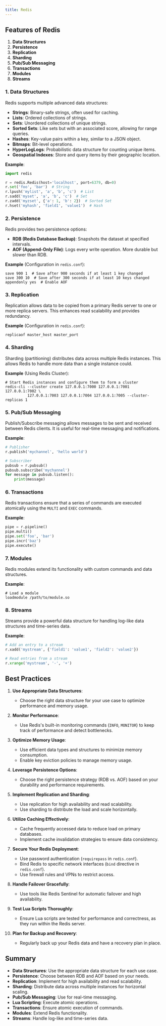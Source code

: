 ```yaml
---
title: Redis
---
```


## Features of Redis

1. **Data Structures**
2. **Persistence**
3. **Replication**
4. **Sharding**
5. **Pub/Sub Messaging**
6. **Transactions**
7. **Modules**
8. **Streams**

### 1. Data Structures

Redis supports multiple advanced data structures:

- **Strings**: Binary-safe strings, often used for caching.
- **Lists**: Ordered collections of strings.
- **Sets**: Unordered collections of unique strings.
- **Sorted Sets**: Like sets but with an associated score, allowing for range queries.
- **Hashes**: Key-value pairs within a key, similar to a JSON object.
- **Bitmaps**: Bit-level operations.
- **HyperLogLogs**: Probabilistic data structure for counting unique items.
- **Geospatial Indexes**: Store and query items by their geographic location.

**Example**:

```python
import redis

r = redis.Redis(host='localhost', port=6379, db=0)
r.set('foo', 'bar')  # String
r.lpush('mylist', 'a', 'b', 'c')  # List
r.sadd('myset', 'a', 'b', 'c')  # Set
r.zadd('myzset', {'a': 1, 'b': 2})  # Sorted Set
r.hset('myhash', 'field1', 'value1')  # Hash
```

### 2. Persistence

Redis provides two persistence options:

- **RDB (Redis Database Backup)**: Snapshots the dataset at specified intervals.
- **AOF (Append-Only File)**: Logs every write operation. More durable but slower than RDB.

**Example** (Configuration in `redis.conf`):

```plaintext
save 900 1  # Save after 900 seconds if at least 1 key changed
save 300 10  # Save after 300 seconds if at least 10 keys changed
appendonly yes  # Enable AOF
```

### 3. Replication

Replication allows data to be copied from a primary Redis server to one or more replica servers. This enhances read scalability and provides redundancy.

**Example** (Configuration in `redis.conf`):

```plaintext
replicaof master_host master_port
```

### 4. Sharding

Sharding (partitioning) distributes data across multiple Redis instances. This allows Redis to handle more data than a single instance could.

**Example** (Using Redis Cluster):

```plaintext
# Start Redis instances and configure them to form a cluster
redis-cli --cluster create 127.0.0.1:7000 127.0.0.1:7001 127.0.0.1:7002 \
          127.0.0.1:7003 127.0.0.1:7004 127.0.0.1:7005 --cluster-replicas 1
```

### 5. Pub/Sub Messaging

Publish/Subscribe messaging allows messages to be sent and received between Redis clients. It is useful for real-time messaging and notifications.

**Example**:

```python
# Publisher
r.publish('mychannel', 'hello world')

# Subscriber
pubsub = r.pubsub()
pubsub.subscribe('mychannel')
for message in pubsub.listen():
    print(message)
```

### 6. Transactions

Redis transactions ensure that a series of commands are executed atomically using the `MULTI` and `EXEC` commands.

**Example**:

```python
pipe = r.pipeline()
pipe.multi()
pipe.set('foo', 'bar')
pipe.incr('baz')
pipe.execute()
```

### 7. Modules

Redis modules extend its functionality with custom commands and data structures.

**Example**:

```plaintext
# Load a module
loadmodule /path/to/module.so
```

### 8. Streams

Streams provide a powerful data structure for handling log-like data structures and time-series data.

**Example**:

```python
# Add an entry to a stream
r.xadd('mystream', {'field1': 'value1', 'field2': 'value2'})

# Read entries from a stream
r.xrange('mystream', '-', '+')
```

## Best Practices

1. **Use Appropriate Data Structures**:

   - Choose the right data structure for your use case to optimize performance and memory usage.

2. **Monitor Performance**:

   - Use Redis's built-in monitoring commands (`INFO`, `MONITOR`) to keep track of performance and detect bottlenecks.

3. **Optimize Memory Usage**:

   - Use efficient data types and structures to minimize memory consumption.
   - Enable key eviction policies to manage memory usage.

4. **Leverage Persistence Options**:

   - Choose the right persistence strategy (RDB vs. AOF) based on your durability and performance requirements.

5. **Implement Replication and Sharding**:

   - Use replication for high availability and read scalability.
   - Use sharding to distribute the load and scale horizontally.

6. **Utilize Caching Effectively**:

   - Cache frequently accessed data to reduce load on primary databases.
   - Implement cache invalidation strategies to ensure data consistency.

7. **Secure Your Redis Deployment**:

   - Use password authentication (`requirepass` in `redis.conf`).
   - Bind Redis to specific network interfaces (`bind` directive in `redis.conf`).
   - Use firewall rules and VPNs to restrict access.

8. **Handle Failover Gracefully**:

   - Use tools like Redis Sentinel for automatic failover and high availability.

9. **Test Lua Scripts Thoroughly**:

   - Ensure Lua scripts are tested for performance and correctness, as they run within the Redis server.

10. **Plan for Backup and Recovery**:
    - Regularly back up your Redis data and have a recovery plan in place.

## Summary

- **Data Structures**: Use the appropriate data structure for each use case.
- **Persistence**: Choose between RDB and AOF based on your needs.
- **Replication**: Implement for high availability and read scalability.
- **Sharding**: Distribute data across multiple instances for horizontal scaling.
- **Pub/Sub Messaging**: Use for real-time messaging.
- **Lua Scripting**: Execute atomic operations.
- **Transactions**: Ensure atomic execution of commands.
- **Modules**: Extend Redis functionality.
- **Streams**: Handle log-like and time-series data.
